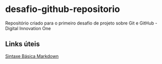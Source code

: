 # desafio-github-repositorio
Repositório criado para o primeiro desafio de projeto sobre Git e GitHub - Digital Innovation One

## Links úteis
[Sintaxe Básica Markdown](https://www.markdownguide.org/)
